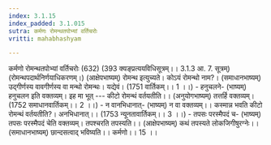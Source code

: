 ```yaml
---
index: 3.1.15
index_padded: 3.1.015
sutra: कर्मणः रोमन्थतपोभ्यां वर्तिचरोः
vritti: mahabhashyam

---
```

 कर्मणो रोमन्थतपोभ्यां वर्तिचरोः (632) (393 क्यङ्प्रत्ययविधिसूत्रम्।। 3.1.3 आ. 7. सूत्रम्) (रोमन्थपदार्थनिर्णयाधिकरणम्।) (आक्षेपभाष्यम्) रोमन्थ इत्युच्यते। कोऽयं रोमन्थो नाम?। (समाधानभाष्यम्) उद्गीर्णस्य वावगीर्णस्य वा मन्थो रोमन्थः। यद्येवं। (1751 वार्तिकम्।। 1 ।।) - हनुचलने- (भाष्यम्) हनुचलन इति वक्तव्यम्। इह मा भूत् --- कीटो रोमन्थं वर्तयतीति।। (अनुयोगभाष्यम्) तत्तर्हि वक्तव्यम्। (1752 समाधानवार्तिकम्।। 2 ।।) - न वानभिधानात्- (भाष्यम्) न वा वक्तव्यम्।। कस्मान्न भवति कीटो रोमन्थं वर्तयतीति?। अनभिधानात्।। (1753 न्यूनतावार्तिकम्।। 3 ।।) - तपसः परस्मैपदं च- (भाष्यम्) तपसः परस्मैपदं चेति वक्तव्यम्। तपश्चरति तपस्यति।। (आक्षेपभाष्यम्) कथं तपस्यते लोकजिगीषुरग्नेः।। (समाधानभाष्यम्) छान्दसत्वाद् भविष्यति।। कर्मणो।। 15 ।। 